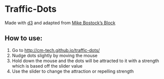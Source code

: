 # Traffic-Dots

Made with [d3](https://d3js.org/) and adapted from [Mike Bostock’s Block](https://bl.ocks.org/mbostock/3231307)

## How to use:

1. Go to http://cm-tech.github.io/traffic-dots/
2. Nudge dots slightly by moving the mouse
3. Hold down the mouse and the dots will be attracted to it with a strength which is based off the slider value
4. Use the slider to change the attraction or repelling strength
